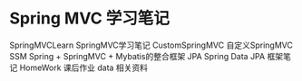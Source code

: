 # Spring MVC 学习笔记

SpringMVCLearn SpringMVC学习笔记
CustomSpringMVC 自定义SpringMVC
SSM Spring + SpringMVC + Mybatis的整合框架
JPA Spring Data JPA 框架笔记
HomeWork 课后作业
data 相关资料